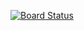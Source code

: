 [![Board Status](https://dev.azure.com/vfm2testboards/8c08b216-744d-4f5d-a2cc-68d6a8c624b9/29bd0efb-03b6-427e-9663-6408b419df37/_apis/work/boardbadge/c6122a1b-05c4-4a38-95cd-3f6cb4c0fa99)](https://dev.azure.com/vfm2testboards/8c08b216-744d-4f5d-a2cc-68d6a8c624b9/_boards/board/t/29bd0efb-03b6-427e-9663-6408b419df37/Microsoft.RequirementCategory)